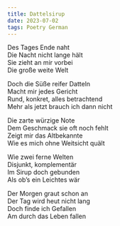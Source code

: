```yaml
---
title: Dattelsirup
date: 2023-07-02
tags: Poetry German
---
```


Des Tages Ende naht <br>
Die Nacht nicht lange hält <br>
Sie zieht an mir vorbei <br>
Die große weite Welt <br>

Doch die Süße reifer Datteln <br>
Macht mir jedes Gericht <br>
Rund, konkret, alles betrachtend <br>
Mehr als jetzt brauch ich dann nicht <br>

Die zarte würzige Note <br>
Dem Geschmack sie oft noch fehlt <br>
Zeigt mir das Altbekannte <br>
Wie es mich ohne Weitsicht quält <br>

Wie zwei ferne Welten <br>
Disjunkt, komplementär <br>
Im Sirup doch gebunden <br>
Als ob’s ein Leichtes wär <br>

Der Morgen graut schon an <br>
Der Tag wird heut nicht lang <br>
Doch finde ich Gefallen <br>
Am durch das Leben fallen <br>
